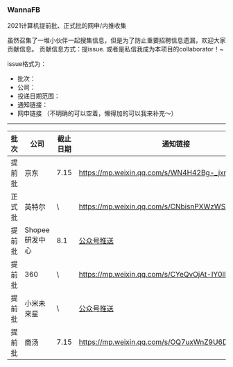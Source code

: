 ### WannaFB

2021计算机提前批、正式批的网申/内推收集


虽然召集了一堆小伙伴一起搜集信息，但是为了防止重要招聘信息遗漏，欢迎大家贡献信息。
贡献信息方式：提issue. 或者是私信我成为本项目的collaborator！~

issue格式为：
* 批次：
* 公司：
* 投递日期范围：
* 通知链接：
* 网申链接
（不明确的可以空着，懒得加的可以我来补充～）


-----------------------------------------------------------------------------------------------------------------------------------------------------------


| 批次   | 公司   | 截止日期  | 通知链接                                          | 网申链接                          |
| ------ | ------ | --------- | ------------------------------------------------- | --------------------------------- |
| 提前批 | 京东   | 7.15 | https://mp.weixin.qq.com/s/WN4H42Bg-_jxrZf2tEzfZg | https://campus.jd.com/#/          |
| 正式批 | 英特尔 | \   | https://mp.weixin.qq.com/s/CNbisnPXWzWSekowf0PBxw | https://chinacampus.jobs.intel.cn |
| 提前批 | Shopee研发中心   | 8.1 | [公众号推送](https://mp.weixin.qq.com/s?__biz=MzU0MjgzMDAxOA==&mid=2247491532&idx=1&sn=c25d07b21ee859198165b60612c4defb&chksm=fb15e361cc626a77a1b994e329e50c97e633471a9c30a86212d06a21eb883bf9d4f3fb33b6d2&mpshare=1&scene=23&srcid=06224Pj5DKVLQ67pQQyLqWOp&sharer_sharetime=1624354855575&sharer_shareid=59332ea7c33ee752808701f0287171ae#rd) | app.mokahr.com/campus_apply/shopee/2962         |
| 提前批 | 360 | \ | https://mp.weixin.qq.com/s/CYeQvOjAt-IY0lld6M5slw | https://www.nowcoder.com/careers/360/65521 绝了竟然是牛客投递      |
| 提前批 | 小米未来星 | \ | [公众号推送](https://mp.weixin.qq.com/s?__biz=MzU5ODI4OTgwNA==&mid=2247490385&idx=1&sn=e203133a5d6e282890cee90a8c9f05b2&chksm=fe4727b2c930aea4126cac05392317003366296f6a473dc2be0edded26906e5327b94e6b869b&mpshare=1&scene=23&srcid=0630L6RHY8YvmWCsjfZBsDiT&sharer_sharetime=1625022482434&sharer_shareid=59332ea7c33ee752808701f0287171ae#rd)| https://app.mokahr.com/campus_apply/xiaomi/286?code=081GeLll2U0tj74KEaml2zcf4G0GeLlH&state=personalCenter#/jobs?project=100006406&page=1   |
| 提前批 | 商汤 | 7.15| https://mp.weixin.qq.com/s/OQ7uxWnZ9U6DbRDSk9zcmQ | https://hr.sensetime.com/SU604c56f9bef57c3d1a752c60/pb/school.html  |

